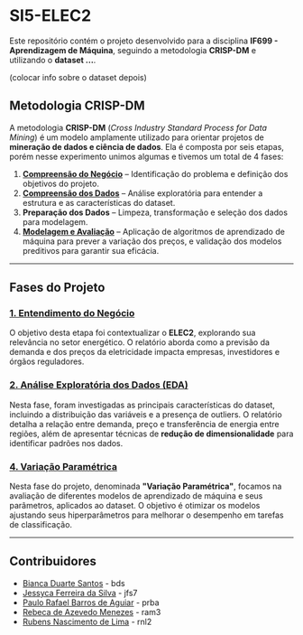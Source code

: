 # **SI5-ELEC2**  

Este repositório contém o projeto desenvolvido para a disciplina **IF699 - Aprendizagem de Máquina**, seguindo a metodologia **CRISP-DM** e utilizando o **dataset ...**.  


(colocar info sobre o dataset depois)

## **Metodologia CRISP-DM**  

A metodologia **CRISP-DM** (*Cross Industry Standard Process for Data Mining*) é um modelo amplamente utilizado para orientar projetos de **mineração de dados e ciência de dados**. Ela é composta por seis etapas, porém nesse experimento unimos algumas e tivemos um total de 4 fases:  

1. **[Compreensão do Negócio](#1-entendimento-do-negócio)** – Identificação do problema e definição dos objetivos do projeto.  
2. **[Compreensão dos Dados](#2-análise-exploratória-dos-dados-eda)** – Análise exploratória para entender a estrutura e as características do dataset.  
3. **Preparação dos Dados** – Limpeza, transformação e seleção dos dados para modelagem.  
4. **[Modelagem e Avaliação](#4-variação-paramétrica)** – Aplicação de algoritmos de aprendizado de máquina para prever a variação dos preços, e validação dos modelos preditivos para garantir sua eficácia.  

---

## **Fases do Projeto**  

### **[1. Entendimento do Negócio](./docs/Phase%201%20-%20Business%20Understanding.md)**  

O objetivo desta etapa foi contextualizar o **ELEC2**, explorando sua relevância no setor energético. O relatório aborda como a previsão da demanda e dos preços da eletricidade impacta empresas, investidores e órgãos reguladores.  

### **[2. Análise Exploratória dos Dados (EDA)]()**


Nesta fase, foram investigadas as principais características do dataset, incluindo a distribuição das variáveis e a presença de outliers. O relatório detalha a relação entre demanda, preço e transferência de energia entre regiões, além de apresentar técnicas de **redução de dimensionalidade** para identificar padrões nos dados.  

### **[4. Variação Paramétrica]()**

Nesta fase do projeto, denominada **"Variação Paramétrica"**, focamos na avaliação de diferentes modelos de aprendizado de máquina e seus parâmetros, aplicados ao dataset. O objetivo é otimizar os modelos ajustando seus hiperparâmetros para melhorar o desempenho em tarefas de classificação.

---

## **Contribuidores**  
- [Bianca Duarte Santos]()  - bds
- [Jessyca Ferreira da Silva]() - jfs7
- [Paulo Rafael Barros de Aguiar]() - prba
- [Rebeca de Azevedo Menezes]() - ram3
- [Rubens Nascimento de Lima](https://github.com/rubdelima) - rnl2